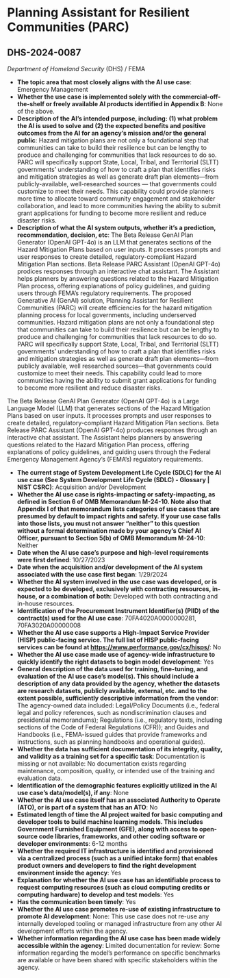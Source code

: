 # Planning Assistant for Resilient Communities (PARC)
## DHS-2024-0087
_Department of Homeland Security_ (DHS) / FEMA


+ **The topic area that most closely aligns with the AI use case**: Emergency Management
+ **Whether the use case is implemented solely with the commercial-off-the-shelf or freely available AI products identified in Appendix B**: None of the above.
+ **Description of the AI’s intended purpose, including: (1) what problem the AI is used to solve and (2) the expected benefits and positive outcomes from the AI for an agency’s mission and/or the general public**: Hazard mitigation plans are not only a foundational step that communities can take to build their resilience but can be lengthy to produce and challenging for communities that lack resources to do so. PARC will specifically support State, Local, Tribal, and Territorial (SLTT) governments’ understanding of how to craft a plan that identifies risks and mitigation strategies as well as generate draft plan elements—from publicly-available, well-researched sources — that governments could customize to meet their needs. This capability could provide planners more time to allocate toward community engagement and stakeholder collaboration, and lead to more communities having the ability to submit grant applications for funding to become more resilient and reduce disaster risks.
+ **Description of what the AI system outputs, whether it’s a prediction, recommendation, decision, etc**: The Beta Release GenAI Plan Generator (OpenAI GPT-4o) is an LLM that  generates sections of the Hazard Mitigation Plans based on user inputs. It processes prompts and user responses to create detailed, regulatory-compliant Hazard Mitigation Plan sections.  Beta Release PARC Assistant (OpenAI GPT-4o) prodices responses through an interactive chat assistant. The Assistant helps planners by answering questions related to the Hazard Mitigation Plan process, offering explanations of policy guidelines, and guiding users through FEMA’s regulatory requirements.
The proposed Generative AI (GenAI) solution, Planning Assistant for Resilient Communities (PARC) will create efficiencies for the hazard mitigation planning process for local governments, including underserved communities. Hazard mitigation plans are not only a foundational step that communities can take to build their resilience but can be lengthy to produce and challenging for communities that lack resources to do so. PARC will specifically support State, Local, Tribal, and Territorial (SLTT) governments’ understanding of how to craft a plan that identifies risks and mitigation strategies as well as generate draft plan elements—from publicly available, well researched sources—that governments could customize to meet their needs. This capability could lead to more communities having the ability to submit grant applications for funding to become more resilient and reduce disaster risks. 

The Beta Release GenAI Plan Generator (OpenAI GPT-4o) is a Large Language Model (LLM) that generates sections of the Hazard Mitigation Plans based on user inputs. It processes prompts and user responses to create detailed, regulatory-compliant Hazard Mitigation Plan sections.  Beta Release PARC Assistant (OpenAI GPT-4o) produces responses through an interactive chat assistant. The Assistant helps planners by answering questions related to the Hazard Mitigation Plan process, offering explanations of policy guidelines, and guiding users through the Federal Emergency Management Agency’s (FEMA’s) regulatory requirements. 
+ **The current stage of System Development Life Cycle (SDLC) for the AI use case (See System Development Life Cycle (SDLC) - Glossary | NIST CSRC)**: Acquisition and/or Development
+ **Whether the AI use case is rights-impacting or safety-impacting, as defined in Section 6 of OMB Memorandum M-24-10. Note also that Appendix I of that memorandum lists categories of use cases that are presumed by default to impact rights and safety. If your use case falls into those lists, you must not answer “neither” to this question without a formal determination made by your agency’s Chief AI Officer, pursuant to Section 5(b) of OMB Memorandum M-24-10**: Neither
+ **Date when the AI use case’s purpose and high-level requirements were first defined**: 10/27/2023
+ **Date when the acquisition and/or development of the AI system associated with the use case first began**: 1/29/2024
+ **Whether the AI system involved in the use case was developed, or is expected to be developed, exclusively with contracting resources, in-house, or a combination of both**: Developed with both contracting and in-house resources.
+ **Identification of the Procurement Instrument Identifier(s) (PIID) of the contract(s) used for the AI use case**: 70FA4020A0000000281, 70FA3020A00000008
+ **Whether the AI use case supports a High-Impact Service Provider (HISP) public-facing service. The full list of HISP public-facing services can be found at https://www.performance.gov/cx/hisps/**: No
+ **Whether the AI use case made use of agency-wide infrastructure to quickly identify the right datasets to begin model development**: Yes
+ **General description of the data used for training, fine-tuning, and evaluation of the AI use case’s model(s). This should include a description of any data provided by the agency, whether the datasets are research datasets, publicly available, external, etc. and to the extent possible, sufficiently descriptive information from the vendor**: The agency-owned data included: Legal/Policy Documents (i.e., federal legal and policy references, such as nondiscrimination clauses and presidential memorandums); Regulations (i.e., regulatory texts, including sections of the Code of Federal Regulations (CFR)); and Guides and Handbooks (i.e., FEMA-issued guides that provide frameworks and instructions, such as planning handbooks and operational guides).
+ **Whether the data has sufficient documentation of its integrity, quality, and validity as a training set for a specific task**: Documentation is missing or not available: No documentation exists regarding maintenance, composition, quality, or intended use of the training and evaluation data.
+ **Identification of the demographic features explicitly utilized in the AI use case’s data/model(s), if any**: None
+ **Whether the AI use case itself has an associated Authority to Operate (ATO), or is part of a system that has an ATO**: No
+ **Estimated length of time the AI project waited for basic computing and developer tools to build machine learning models. This includes Government Furnished Equipment (GFE), along with access to open-source code libraries, frameworks, and other coding software or developer environments**: 6-12 months
+ **Whether the required IT infrastructure is identified and provisioned via a centralized process (such as a unified intake form) that enables product owners and developers to find the right development environment inside the agency**: Yes
+ **Explanation for whether the AI use case has an identifiable process to request computing resources (such as cloud computing credits or computing hardware) to develop and test models**: Yes
+ **Has the communication been timely**: Yes
+ **Whether the AI use case promotes re-use of existing infrastructure to promote AI development**: None: This use case does not re-use any internally developed tooling or managed infrastructure from any other AI development efforts within the agency.
+ **Whether information regarding the AI use case has been made widely accessible within the agency**: Limited documentation for review: Some information regarding the model’s performance on specific benchmarks are available or have been shared with specific stakeholders within the agency.
